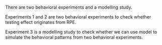 There are two behavioral experiments and a modelling study.

Experiments 1 and 2 are two behavioral experiments to check whether testing effect originates from RPE.

Experiment 3 is a modelling study to check whether we can use model to simulate the behavioral patterns from two behavioral experiments.